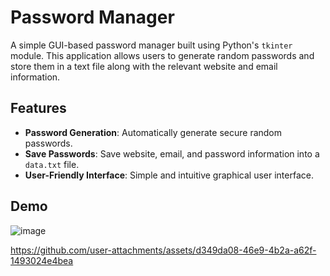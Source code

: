 # Password Manager

A simple GUI-based password manager built using Python's `tkinter` module. This application allows users to generate random passwords and store them in a text file along with the relevant website and email information.

## Features

- **Password Generation**: Automatically generate secure random passwords.
- **Save Passwords**: Save website, email, and password information into a `data.txt` file.
- **User-Friendly Interface**: Simple and intuitive graphical user interface.

## Demo
![image](https://github.com/user-attachments/assets/52117af6-15b8-40e3-8375-a59f8ced3f34)



https://github.com/user-attachments/assets/d349da08-46e9-4b2a-a62f-1493024e4bea

